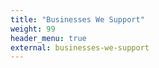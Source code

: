 ```yaml
---
title: "Businesses We Support"
weight: 99
header_menu: true
external: businesses-we-support
---
```

